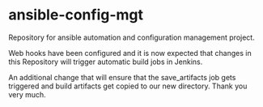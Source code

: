 # ansible-config-mgt
Repository for ansible automation and configuration management project.

Web hooks have been configured and it is now expected that changes in this Repository will trigger automatic build jobs in Jenkins.


An additional change that will ensure that the save_artifacts job gets triggered and build artifacts get copied to our new directory. Thank you very much.
